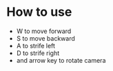 # How to use

* W to move forward
* S to move backward
* A to strife left
* D to strife right
* and arrow key to rotate camera